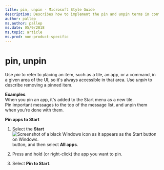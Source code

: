 ```yaml
---
title: pin, unpin - Microsoft Style Guide
description: Describes how to implement the pin and unpin terms in content and provides examples of using the pin and unpin terms in content.
author: pallep
ms.author: pallep
ms.date: 05/9/2018
ms.topic: article
ms.prod: non-product-specific
---
```


# pin, unpin

Use *pin* to refer to placing an item, such as a tile, an app, or a command, in a given area of the UI, so it's always accessible in that area. Use *unpin* to describe removing a pinned item.

**Examples**  
When you pin an app, it's added to the Start menu as a new tile.  
Pin important messages to the top of the message list, and unpin them when you're done with them.

**Pin apps to Start**

1.  Select the **Start** ![Screenshot of a black Windows icon as it appears as the Start button on Windows.](media/pin-unpin/967781121.png) button, and then select **All apps**. 

2.  Press and hold (or right-click) the app you want to pin.

3.  Select **Pin to Start**. 
